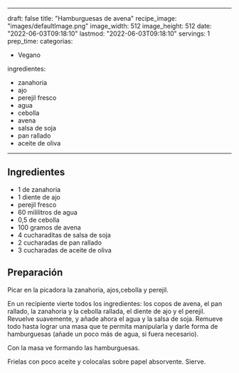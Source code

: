
---
draft: false
title: "Hamburguesas de avena"
recipe_image: "images/defaultImage.png"
image_width: 512
image_height: 512
date: "2022-06-03T09:18:10"
lastmod: "2022-06-03T09:18:10"
servings: 1
prep_time: 
categorias:
  - Vegano

ingredientes:
  - zanahoria
  - ajo
  - perejil fresco
  - agua
  - cebolla
  - avena
  - salsa de soja
  - pan rallado
  - aceite de oliva
---

## Ingredientes
- 1  de zanahoria
- 1 diente de ajo
- perejil fresco
- 60 mililitros de agua
- 0,5  de cebolla
- 100 gramos de avena
- 4 cucharaditas de salsa de soja
- 2 cucharadas de pan rallado
- 3 cucharadas de aceite de oliva

## Preparación
Picar en la picadora la zanahoria, ajos,cebolla y perejil.

En un recipiente vierte todos los ingredientes: los copos de avena, el pan rallado, la zanahoria y la cebolla rallada, el diente de ajo y el perejil. Revuelve suavemente, y añade ahora el agua y la salsa de soja. Remueve todo hasta lograr una masa que te permita manipularla y darle forma de hamburguesas (añade un poco más de agua, si fuera necesario).

Con la masa ve formando las hamburguesas.

Frielas con poco aceite y colocalas sobre papel absorvente. Sierve.


